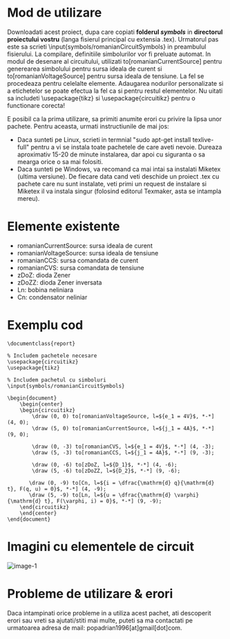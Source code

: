 # Mod de utilizare
Downloadati acest proiect, dupa care copiati **folderul _symbols_** in **directorul proiectului vostru** (langa fisierul principal cu extensia .tex). Urmatorul pas este sa scrieti \input{symbols/romanianCircuitSymbols} in preambulul fisierului. La compilare, definitiile simbolurilor vor fi preluate automat. In modul de desenare al circuitului, utilizati to[romanianCurrentSource] pentru generearea simbolului pentru sursa ideala de curent si to[romanianVoltageSource] pentru sursa ideala de tensiune. La fel se procedeaza pentru celelalte elemente. Adaugarea nodurilor personalizate si a etichetelor se poate efectua la fel ca si pentru restul elementelor. Nu uitati sa includeti \usepackage{tikz} si \usepackage{circuitikz} pentru o functionare corecta!

E posibil ca la prima utilizare, sa primiti anumite erori cu privire la lipsa unor pachete. Pentru aceasta, urmati instructiunile de mai jos:
- Daca sunteti pe Linux, scrieti in termnial "sudo apt-get install texlive-full" pentru a vi se instala toate pachetele de care aveti nevoie. Dureaza aproximativ 15-20 de minute instalarea, dar apoi cu siguranta o sa mearga orice o sa mai folositi.
- Daca sunteti pe Windows, va recomand ca mai intai sa instalati Miketex (ultima versiune). De fiecare data cand veti deschide un proiect .tex cu pachete care nu sunt instalate, veti primi un request de instalare si Miketex il va instala singur (folosind editorul Texmaker, asta se intampla mereu).

# Elemente existente
- romanianCurrentSource: sursa ideala de curent
- romanianVoltageSource: sursa ideala de tensiune
- romanianCCS: sursa comandata de curent
- romanianCVS: sursa comandata de tensiune
- zDoZ: dioda Zener
- zDoZZ: dioda Zener inversata
- Ln: bobina neliniara
- Cn: condensator neliniar

# Exemplu cod
    \documentclass{report}

    % Includem pachetele necesare
    \usepackage{circuitikz}
    \usepackage{tikz}

    % Includem pachetul cu simboluri
    \input{symbols/romanianCircuitSymbols}

    \begin{document}
        \begin{center}
        \begin{circuitikz} 
            \draw (0, 0) to[romanianVoltageSource, l=${e_1 = 4V}$, *-*] (4, 0);
            \draw (5, 0) to[romanianCurrentSource, l=${j_1 = 4A}$, *-*] (9, 0);

            \draw (0, -3) to[romanianCVS, l=${e_1 = 4V}$, *-*] (4, -3);
            \draw (5, -3) to[romanianCCS, l=${j_1 = 4A}$, *-*] (9, -3);

            \draw (0, -6) to[zDoZ, l=${D_1}$, *-*] (4, -6);
            \draw (5, -6) to[zDoZZ, l=${D_2}$, *-*] (9, -6);

           \draw (0, -9) to[Cn, l=${i = \dfrac{\mathrm{d} q}{\mathrm{d} t}, F(q, u) = 0}$, *-*] (4, -9);
           \draw (5, -9) to[Ln, l=${u = \dfrac{\mathrm{d} \varphi}{\mathrm{d} t}, F(\varphi, i) = 0}$, *-*] (9, -9);
        \end{circuitikz}
        \end{center}
    \end{document}


# Imagini cu elementele de circuit
![image-1](http://i.imgur.com/KIOllGq.png)


# Probleme de utilizare & erori
Daca intampinati orice probleme in a utiliza acest pachet, ati descoperit erori sau vreti sa ajutati/stiti mai multe, puteti sa ma contactati pe urmatoarea adresa de mail: popadrian1996[at]gmail[dot]com.
